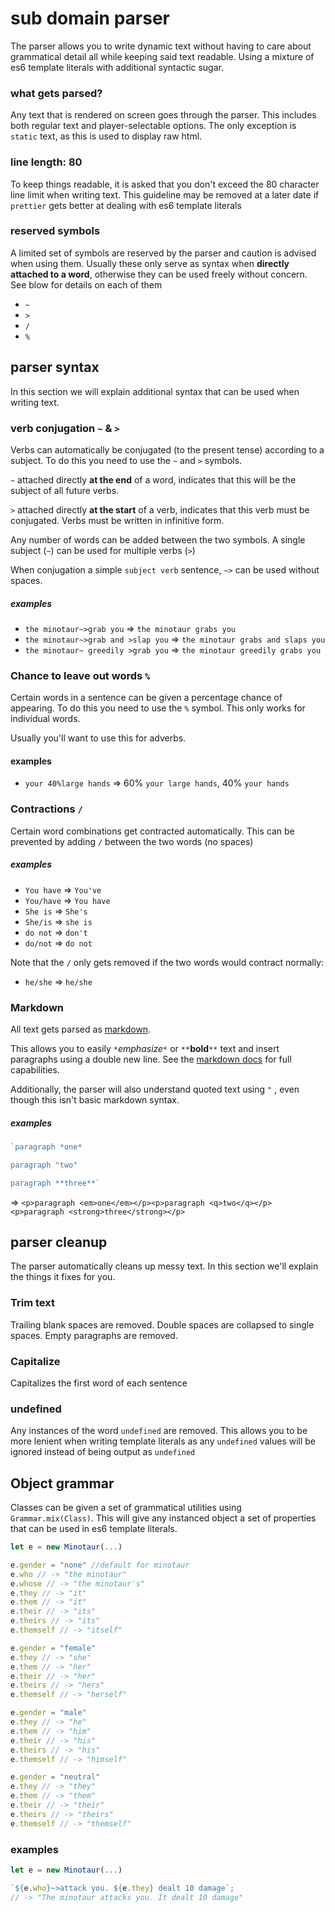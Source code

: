 # sub domain parser
The parser allows you to write dynamic text without having to care about grammatical detail all while keeping said text readable. Using a mixture of es6 template literals with additional syntactic sugar.

### what gets parsed?
Any text that is rendered on screen goes through the parser. This includes both regular text and player-selectable options. The only exception is `static` text, as this is used to display raw html.

### line length: 80
To keep things readable, it is asked that you don't exceed the 80 character line limit when writing text. This guideline may be removed at a later date if `prettier` gets better at dealing with es6 template literals

### reserved symbols
A limited set of symbols are reserved by the parser and caution is advised when using them. Usually these only serve as syntax when **directly attached to a word**, otherwise they can be used freely without concern. See blow for details on each of them
* `~`
* `>`
* `/`
* `%`

## parser syntax
In this section we will explain additional syntax that can be used when writing text.

### verb conjugation `~` & `>`
Verbs can automatically be conjugated (to the present tense) according to a subject. To do this you need to use the `~` and `>` symbols.

`~` attached directly **at the end** of a word, indicates that this will be the subject of all future verbs.

`>` attached directly **at the start** of a verb, indicates that this verb must be conjugated. Verbs must be written in infinitive form.

Any number of words can be added between the two symbols. A single subject (`~`) can be used for multiple verbs (`>`)

When conjugation a simple `subject verb` sentence, `~>` can be used without spaces.

##### examples
* `the minotaur~>grab you` => `the minotaur grabs you`
* `the minotaur~>grab and >slap you` => `the minotaur grabs and slaps you`
* `the minotaur~ greedily >grab you` => `the minotaur greedily grabs you`

### Chance to leave out words `%`
Certain words in a sentence can be given a percentage chance of appearing. To do this you need to use the `%` symbol. This only works for individual words.

Usually you'll want to use this for adverbs.

#### examples
* `your 40%large hands` => 60% `your large hands`, 40% `your hands`

### Contractions `/`
Certain word combinations get contracted automatically. This can be prevented by adding `/` between the two words (no spaces)


##### examples
* `You have` => `You've`
* `You/have` => `You have`
* `She is` => `She's`
* `She/is` => `she is`
* `do not` => `don't`
* `do/not` => `do not`

Note that the `/` only gets removed if the two words would contract normally:
* `he/she` => `he/she`

### Markdown
All text gets parsed as [markdown](https://github.com/adam-p/markdown-here/wiki/Markdown-Cheatsheet).

This allows you to easily `*`*emphasize*`*` or `**`**bold**`**` text and insert paragraphs using a double new line. See the [markdown docs](https://github.com/adam-p/markdown-here/wiki/Markdown-Cheatsheet) for full capabilities.

Additionally, the parser will also understand quoted text using `"` , even though this isn't basic markdown syntax.

##### examples
```js
`paragraph *one*

paragraph "two"

paragraph **three**`
```
=> `<p>paragraph <em>one</em></p><p>paragraph <q>two</q></p><p>paragraph <strong>three</strong></p>`

## parser cleanup
The parser automatically cleans up messy text. In this section we'll explain the things it fixes for you.

### Trim text
Trailing blank spaces are removed. Double spaces are collapsed to single spaces. Empty paragraphs are removed.

### Capitalize
Capitalizes the first word of each sentence

### undefined
Any instances of the word `undefined` are removed. This allows you to be more lenient when writing template literals as any `undefined` values will be ignored instead of being output as `undefined`

## Object grammar
Classes can be given a set of grammatical utilities using `Grammar.mix(Class)`. This will give any instanced object a set of properties that can be used in es6 template literals.

```js
let e = new Minotaur(...)

e.gender = "none" //default for minotaur
e.who // -> "the minotaur"
e.whose // -> "the minotaur's"
e.they // -> "it"
e.them // -> "it"
e.their // -> "its"
e.theirs // -> "its"
e.themself // -> "itself"

e.gender = "female"
e.they // -> "she"
e.them // -> "her"
e.their // -> "her"
e.theirs // -> "hers"
e.themself // -> "herself"

e.gender = "male"
e.they // -> "he"
e.them // -> "him"
e.their // -> "his"
e.theirs // -> "his"
e.themself // -> "himself"

e.gender = "neutral"
e.they // -> "they"
e.them // -> "them"
e.their // -> "their"
e.theirs // -> "theirs"
e.themself // -> "themself"
```

### examples
```js
let e = new Minotaur(...)

`${e.who}~>attack you. ${e.they} dealt 10 damage`;
// -> "The minotaur attacks you. It dealt 10 damage"
```
